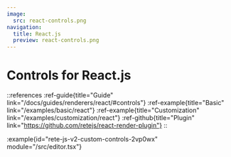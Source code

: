 ```yaml
---
image:
  src: react-controls.png
navigation:
  title: React.js
  preview: react-controls.png
---
```


# Controls for React.js

::references
:ref-guide{title="Guide" link="/docs/guides/renderers/react/#controls"}
:ref-example{title="Basic" link="/examples/basic/react"}
:ref-example{title="Customization" link="/examples/customization/react"}
:ref-github{title="Plugin" link="https://github.com/retejs/react-render-plugin"}
::

:example{id="rete-js-v2-custom-controls-2vp0wx" module="/src/editor.tsx"}
